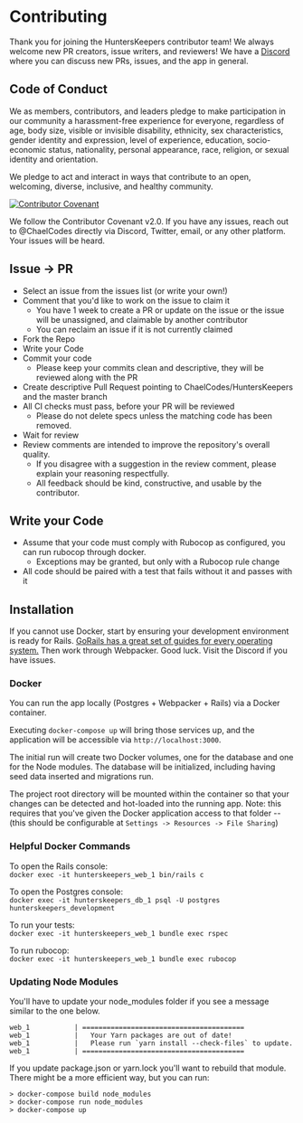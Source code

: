 # Contributing
Thank you for joining the HuntersKeepers contributor team! We always welcome new PR creators, issue writers, and reviewers! We have a [Discord](https://discord.gg/Yp9N6pF) where you can discuss new PRs, issues, and the app in general.

## Code of Conduct
We as members, contributors, and leaders pledge to make participation in our community a harassment-free experience for everyone, regardless of age, body size, visible or invisible disability, ethnicity, sex characteristics, gender
identity and expression, level of experience, education, socio-economic status, nationality, personal appearance, race, religion, or sexual identity and orientation.

We pledge to act and interact in ways that contribute to an open, welcoming, diverse, inclusive, and healthy community.

[![Contributor Covenant](https://img.shields.io/badge/Contributor%20Covenant-v2.0%20adopted-ff69b4.svg)](https://www.contributor-covenant.org/version/2/0/code_of_conduct/)

We follow the Contributor Covenant v2.0. If you have any issues, reach out to @ChaelCodes directly via Discord, Twitter, email, or any other platform. Your issues will be heard.


## Issue -> PR
- Select an issue from the issues list (or write your own!)
- Comment that you'd like to work on the issue to claim it
  - You have 1 week to create a PR or update on the issue or the issue will be unassigned, and claimable by another contributor
  - You can reclaim an issue if it is not currently claimed
- Fork the Repo
- Write your Code
- Commit your code
  - Please keep your commits clean and descriptive, they will be reviewed along with the PR
- Create descriptive Pull Request pointing to ChaelCodes/HuntersKeepers and the master branch
- All CI checks must pass, before your PR will be reviewed
  - Please do not delete specs unless the matching code has been removed.
- Wait for review
- Review comments are intended to improve the repository's overall quality.
  - If you disagree with a suggestion in the review comment, please explain your reasoning respectfully.
  - All feedback should be kind, constructive, and usable by the contributor.

## Write your Code
- Assume that your code must comply with Rubocop as configured, you can run rubocop through docker.
  - Exceptions may be granted, but only with a Rubocop rule change
- All code should be paired with a test that fails without it and passes with it

## Installation
If you cannot use Docker, start by ensuring your development environment is ready for Rails. [GoRails has a great set of guides for every operating system.](https://gorails.com/setup) Then work through Webpacker. Good luck. Visit the Discord if you have issues.

### Docker
You can run the app locally (Postgres + Webpacker + Rails) via a Docker container.

Executing `docker-compose up` will bring those services up, and the application will be accessible via `http://localhost:3000`.

The initial run will create two Docker volumes, one for the database and one for the Node modules.
The database will be initialized, including having seed data inserted and migrations run.

The project root directory will be mounted within the container so that your changes can be detected and hot-loaded into the running app.
Note: this requires that you've given the Docker application access to that folder -- (this should be configurable at `Settings -> Resources -> File Sharing`)

### Helpful Docker Commands
To open the Rails console:\
`docker exec -it hunterskeepers_web_1 bin/rails c`

To open the Postgres console:\
`docker exec -it hunterskeepers_db_1 psql -U postgres hunterskeepers_development`

To run your tests:\
`docker exec -it hunterskeepers_web_1 bundle exec rspec`

To run rubocop:\
`docker exec -it hunterskeepers_web_1 bundle exec rubocop`

### Updating Node Modules
You'll have to update your node_modules folder if you see a message similar to the one below.
```
web_1           | ========================================
web_1           |   Your Yarn packages are out of date!
web_1           |   Please run `yarn install --check-files` to update.
web_1           | ========================================
```

If you update package.json or yarn.lock you'll want to rebuild that module. There might be a more efficient way, but you can run:
```
> docker-compose build node_modules
> docker-compose run node_modules
> docker-compose up
```
